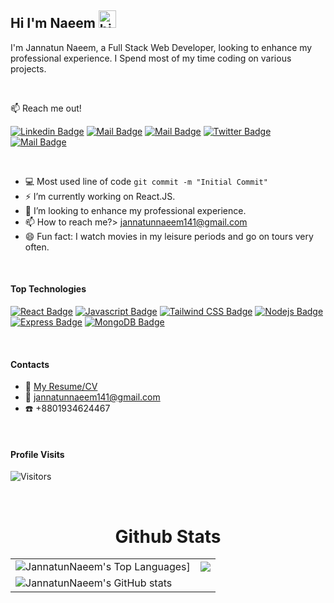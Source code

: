 ## Hi I'm Naeem <img src="https://user-images.githubusercontent.com/1303154/88677602-1635ba80-d120-11ea-84d8-d263ba5fc3c0.gif" width="28px" height="28px" alt="hi">

I'm Jannatun Naeem, a Full Stack Web Developer, looking to enhance my professional experience. I Spend most of my time coding on various projects.

<br />

:mailbox: Reach me out!

[![Linkedin Badge](https://img.shields.io/badge/-JannatunNaeem-0e76a8?style=flat&labelColor=0e76a8&logo=linkedin&logoColor=white)](https://www.linkedin.com/in/naeem141/) [![Mail Badge](https://img.shields.io/badge/-JannatunNaeem-1ca0f1?style=flat&labelColor=ffffff&logo=facebook&logoColor=blue)](https://www.facebook.com/naeem141/) [![Mail Badge](https://img.shields.io/badge/-JannatunNaeem-c0392b?style=flat&labelColor=c0392b&logo=gmail&logoColor=white)](mailto:jannatunnaeem141@gmail.com) [![Twitter Badge](https://img.shields.io/badge/-@Jannatu03392732-1ca0f1?style=flat&labelColor=1ca0f1&logo=twitter&logoColor=white&link=https://twitter.com/Ipenywis)](https://twitter.com/Jannatu03392732) [![Mail Badge](https://img.shields.io/badge/-@Jannatunnaeem141-e84393?style=flat&labelColor=e84393&logo=instagram&logoColor=white)](https://www.instagram.com/jannatunnaeem141/)

<br />

- :computer: Most used line of code `git commit -m "Initial Commit"`
- ⚡ I’m currently working on React.JS.
- 🔭 I’m looking to enhance my professional experience.
- 📫 How to reach me?> jannatunnaeem141@gmail.com
- 😄 Fun fact: I watch movies in my leisure periods and go on tours very often.

<br />

#### Top Technologies

<!-- TODO: Make technologies links takes you to repositories -->

[![React Badge](https://img.shields.io/badge/-React-61DBFB?style=for-the-badge&labelColor=black&logo=react&logoColor=61DBFB)](#) [![Javascript Badge](https://img.shields.io/badge/-Javascript-F0DB4F?style=for-the-badge&labelColor=black&logo=javascript&logoColor=F0DB4F)](#) [![Tailwind CSS Badge](https://img.shields.io/badge/-Tailwind-007acc?style=for-the-badge&labelColor=black&logo=tailwindcss&logoColor=007acc)](#) [![Nodejs Badge](https://img.shields.io/badge/-Nodejs-3C873A?style=for-the-badge&labelColor=black&logo=node.js&logoColor=3C873A)](#) [![Express Badge](https://img.shields.io/badge/-Expressjs-000000?style=for-the-badge&labelColor=black&logo=express&logoColor=3C873A)](#) [![MongoDB Badge](https://img.shields.io/badge/-MongoDB-47A248?style=for-the-badge&labelColor=black&logo=mongodb&logoColor=e535ab)](#)

<br />

#### Contacts
- :paperclip: [My Resume/CV](https://drive.google.com/file/d/1PfmcN3MBDcEKj6WM35NWHnNg8FktQ6a6/view?usp=sharing)
- :email: jannatunnaeem141@gmail.com
- :phone: +8801934624467

<br />

#### Profile Visits 

![Visitors](https://visitor-badge.glitch.me/badge?page_id=JannatunNaeem141.JannatunNaeem141&left_color=gray&right_color=blue)

<br />

<!-- #### Github Stats -->
<!-- 
<img align="left" src="https://github-readme-stats.vercel.app/api/top-langs?username=JannatunNaeem141&show_icons=true&locale=en&layout=compact&theme=tokyonight" alt="Jannatun Naeem" />

![JannatunNaeem's GitHub stats](https://github-readme-stats.vercel.app/api?username=JannatunNaeem141&hide=contribs,prs&theme=tokyonight) -->


<p align="center">
   <table>
   <h1 align="center">Github Stats</h1>
       <tr>
       <td><img alt="JannatunNaeem's Top Languages]" src="https://github-readme-stats.vercel.app/api/top-langs/?username=JannatunNaeem141&langs_count=14&layout=compact&hide=html&&theme=tokyonight"> </td>
       <td colspan="2" align="center"><img  align="center" src="https://github-readme-streak-stats.herokuapp.com?user=JannatunNaeem141&theme=blue-green&hide_border=true&theme=tokyonight"></td>
     </tr>
     <tr>
        <td><img alt="JannatunNaeem's GitHub stats" src="https://github-readme-stats.vercel.app/api?username=JannatunNaeem141&amp;show_icons=true&amp;count_private=true&amp;hide_border=true&hide=contribs,prs&theme=tokyonight" /></td>
     </tr>
   </table>
</p>